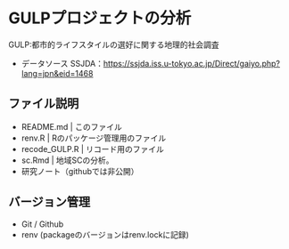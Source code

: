 # GULPプロジェクトの分析

GULP:都市的ライフスタイルの選好に関する地理的社会調査

-   データソース SSJDA：<https://ssjda.iss.u-tokyo.ac.jp/Direct/gaiyo.php?lang=jpn&eid=1468>

## ファイル説明
-   README.md \| このファイル
-   renv.R \| Rのパッケージ管理用のファイル
-   recode_GULP.R \| リコード用のファイル
-   sc.Rmd \| 地域SCの分析。
-   研究ノート（githubでは非公開）

## バージョン管理

-   Git / Github
-   renv (packageのバージョンはrenv.lockに記録)
